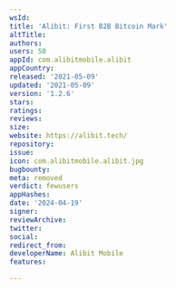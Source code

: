 ```yaml
---
wsId: 
title: 'Alibit: First B2B Bitcoin Mark'
altTitle: 
authors: 
users: 50
appId: com.alibitmobile.alibit
appCountry: 
released: '2021-05-09'
updated: '2021-05-09'
version: '1.2.6'
stars: 
ratings: 
reviews: 
size: 
website: https://alibit.tech/
repository: 
issue: 
icon: com.alibitmobile.alibit.jpg
bugbounty: 
meta: removed
verdict: fewusers
appHashes: 
date: '2024-04-19'
signer: 
reviewArchive: 
twitter: 
social: 
redirect_from: 
developerName: Alibit Mobile
features: 

---
```



